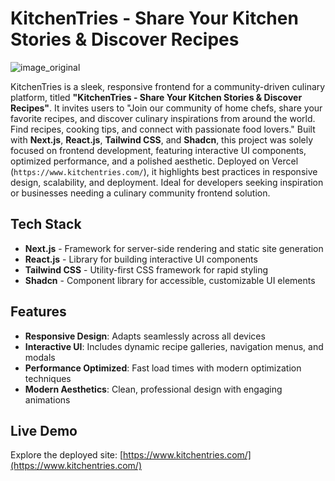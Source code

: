 # KitchenTries - Share Your Kitchen Stories & Discover Recipes

![image_original](https://github.com/user-attachments/assets/57477eaf-7a42-4221-b1c8-d3b757eb2cba)

KitchenTries is a sleek, responsive frontend for a community-driven culinary platform, titled **"KitchenTries - Share Your Kitchen Stories & Discover Recipes"**. It invites users to "Join our community of home chefs, share your favorite recipes, and discover culinary inspirations from around the world. Find recipes, cooking tips, and connect with passionate food lovers." Built with **Next.js**, **React.js**, **Tailwind CSS**, and **Shadcn**, this project was solely focused on frontend development, featuring interactive UI components, optimized performance, and a polished aesthetic. Deployed on Vercel (`https://www.kitchentries.com/`), it highlights best practices in responsive design, scalability, and deployment. Ideal for developers seeking inspiration or businesses needing a culinary community frontend solution.

## Tech Stack

- **Next.js** - Framework for server-side rendering and static site generation  
- **React.js** - Library for building interactive UI components  
- **Tailwind CSS** - Utility-first CSS framework for rapid styling  
- **Shadcn** - Component library for accessible, customizable UI elements  

## Features

- **Responsive Design**: Adapts seamlessly across all devices  
- **Interactive UI**: Includes dynamic recipe galleries, navigation menus, and modals  
- **Performance Optimized**: Fast load times with modern optimization techniques  
- **Modern Aesthetics**: Clean, professional design with engaging animations  

## Live Demo

Explore the deployed site: [https://www.kitchentries.com/](https://www.kitchentries.com/)
